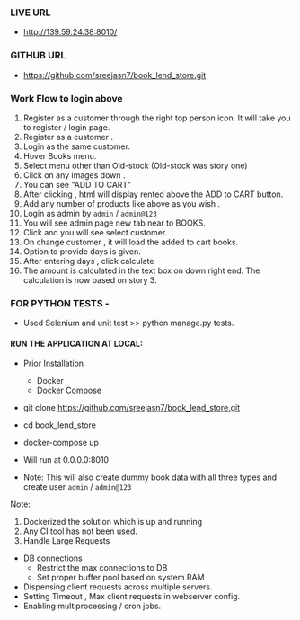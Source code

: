 
### LIVE URL 

- http://139.59.24.38:8010/

### GITHUB URL 
 
 - https://github.com/sreejasn7/book_lend_store.git

### Work Flow to login above
1. Register as a customer through the right top person icon. 
It will take you to register / login page. 
2. Register as a customer . 
3. Login as the same customer. 
4. Hover Books menu.
5. Select menu other than Old-stock (Old-stock was story one)
6. Click on any images down .
7. You can see "ADD TO CART"
8. After clicking , html will display rented above the ADD to CART button.
9. Add any number of products like above as you wish . 
10. Login as admin by  `admin` / `admin@123`
11. You will see admin page new tab near to BOOKS.
12. Click and you will see select customer. 
13. On change customer , it will load the added to cart books.
14. Option to provide days is given.
15. After entering days , click calculate 
16. The amount is calculated in the text box on down right end.
The calculation is now based on story 3.


### FOR PYTHON TESTS - 
- Used Selenium and unit test >>  python manage.py tests.

#### RUN THE APPLICATION AT LOCAL:
   
- Prior Installation
    - Docker
    - Docker Compose 
 
- git clone https://github.com/sreejasn7/book_lend_store.git
- cd book_lend_store
-  docker-compose up
- Will run at 0.0.0.0:8010 

- Note:
This will also create dummy book data with all three types 
 and create user `admin` / `admin@123`
 

Note: 
1. Dockerized the solution which is up and running
2. Any CI tool has not been used.
3. Handle Large Requests
- DB connections
    - Restrict the max connections to DB 
    - Set proper buffer pool based on system RAM 
- Dispensing client requests across multiple servers.
- Setting Timeout , Max client requests  in webserver config.
- Enabling multiprocessing / cron jobs. 


